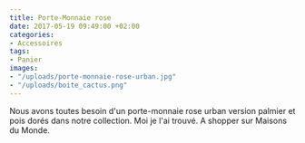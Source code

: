 ```yaml
---
title: Porte-Monnaie rose
date: 2017-05-19 09:49:00 +02:00
categories:
- Accessoires
tags:
- Panier
images:
- "/uploads/porte-monnaie-rose-urban.jpg"
- "/uploads/boite_cactus.png"
---
```


Nous avons toutes besoin d'un porte-monnaie rose urban version palmier et pois dorés dans notre collection. Moi je l'ai trouvé. A shopper sur Maisons du Monde.
